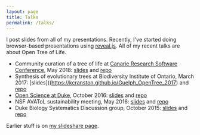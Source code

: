 ```yaml
---
layout: page
title: Talks
permalink: /talks/
---
```


I post slides from all of my presentations. Recently, I've started doing
browser-based presentations using [reveal.js](http://lab.hakim.se/reveal-js/#/).
All of my recent talks are about Open Tree of Life.

* Community curation of a tree of life at [Canarie Research Software Conference](https://www.canarie.ca/software/canadian-research-software-conference/), May 2018: [slides](https://kcranston.github.io/canarie_opentree_2018/) and [repo](https://github.com/kcranston/canarie_opentree_2018) 
* Synthesis of evolutionary trees at Biodiversity Institute of Ontario, March 2017: [slides]((https://kcranston.github.io/Guelph_OpenTree_2017) and [repo](https://github.com/kcranston/Guelph_OpenTree_2017)
* [Open Science at Duke](http://duke.libcal.com/event/2819298), October 2016: [slides](https://kcranston.github.io/Duke_OpenScience_2016) and [repo](https://github.com/kcranston/Duke_OpenScience_2016)
* NSF AVAToL sustainability meeting, May 2016: [slides](http://kcranston.github.io/OpenTree_NSF_2016/) and  [repo](https://github.com/kcranston/OpenTree_NSF_2016)
* Duke Biology Systematics Discussion group, October 2015: [slides](http://kcranston.github.io/OpenTree_DukeBio_2015) and [repo](https://github.com/kcranston/OpenTree_DukeBio_2015)

Earlier stuff is on [my slideshare page](http://www.slideshare.net/kcranstn).
